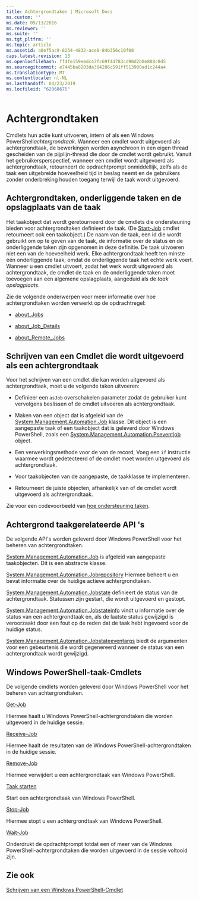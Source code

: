 ```yaml
---
title: Achtergrondtaken | Microsoft Docs
ms.custom: ''
ms.date: 09/13/2016
ms.reviewer: ''
ms.suite: ''
ms.tgt_pltfrm: ''
ms.topic: article
ms.assetid: a0ef5ac9-8254-4832-ace8-84b356c10f08
caps.latest.revision: 13
ms.openlocfilehash: ff4fe159eedc47fc69f4d783cd90d2b0e888c0d5
ms.sourcegitcommit: e7445ba8203da304286c591ff513900ad1c244a4
ms.translationtype: MT
ms.contentlocale: nl-NL
ms.lasthandoff: 04/23/2019
ms.locfileid: "62068675"
---
```

# <a name="background-jobs"></a>Achtergrondtaken

Cmdlets hun actie kunt uitvoeren, intern of als een Windows PowerShell*achtergrondtaak*. Wanneer een cmdlet wordt uitgevoerd als achtergrondtaak, de bewerkingen worden asynchroon in een eigen thread gescheiden van de pijplijn-thread die door de cmdlet wordt gebruikt. Vanuit het gebruikersperspectief, wanneer een cmdlet wordt uitgevoerd als achtergrondtaak, retourneert de opdrachtprompt onmiddellijk, zelfs als de taak een uitgebreide hoeveelheid tijd in beslag neemt en de gebruikers zonder onderbreking houden toegang terwijl de taak wordt uitgevoerd.

## <a name="background-jobs-child-jobs-and-the-job-repository"></a>Achtergrondtaken, onderliggende taken en de opslagplaats van de taak

Het taakobject dat wordt geretourneerd door de cmdlets die ondersteuning bieden voor achtergrondtaken definieert de taak. (De [Start-Job](/powershell/module/Microsoft.PowerShell.Core/Start-Job) cmdlet retourneert ook een taakobject.) De naam van de taak, een id die wordt gebruikt om op te geven van de taak, de informatie over de status en de onderliggende taken zijn opgenomen in deze definitie. De taak uitvoeren niet een van de hoeveelheid werk. Elke achtergrondtaak heeft ten minste één onderliggende taak, omdat de onderliggende taak het echte werk voert. Wanneer u een cmdlet uitvoert, zodat het werk wordt uitgevoerd als achtergrondtaak, de cmdlet de taak en de onderliggende taken moet toevoegen aan een algemene opslagplaats, aangeduid als de *taak opslagplaats*.

Zie de volgende onderwerpen voor meer informatie over hoe achtergrondtaken worden verwerkt op de opdrachtregel:

- [about_Jobs](/powershell/module/microsoft.powershell.core/about/about_jobs)

- [about_Job_Details](/powershell/module/microsoft.powershell.core/about/about_job_details)

- [about_Remote_Jobs](/powershell/module/microsoft.powershell.core/about/about_remote_jobs)

## <a name="writing-a-cmdlet-that-runs-as-a-background-job"></a>Schrijven van een Cmdlet die wordt uitgevoerd als een achtergrondtaak

Voor het schrijven van een cmdlet die kan worden uitgevoerd als achtergrondtaak, moet u de volgende taken uitvoeren:

- Definieer een `asJob` overschakelen parameter zodat de gebruiker kunt vervolgens beslissen of de cmdlet uitvoeren als achtergrondtaak.

- Maken van een object dat is afgeleid van de [System.Management.Automation.Job](/dotnet/api/System.Management.Automation.Job) klasse. Dit object is een aangepaste taak of een taakobject dat is geleverd door Windows PowerShell, zoals een [System.Management.Automation.Pseventjob](/dotnet/api/System.Management.Automation.PSEventJob) object.

- Een verwerkingsmethode voor de van de record, Voeg een `if` instructie waarmee wordt gedetecteerd of de cmdlet moet worden uitgevoerd als achtergrondtaak.

- Voor taakobjecten van de aangepaste, de taakklasse te implementeren.

- Retourneert de juiste objecten, afhankelijk van of de cmdlet wordt uitgevoerd als achtergrondtaak.

Zie voor een codevoorbeeld van [hoe ondersteuning taken](./how-to-support-jobs.md).

## <a name="background-job-related-apis"></a>Achtergrond taakgerelateerde API 's

De volgende API's worden geleverd door Windows PowerShell voor het beheren van achtergrondtaken.

[System.Management.Automation.Job](/dotnet/api/System.Management.Automation.Job) is afgeleid van aangepaste taakobjecten. Dit is een abstracte klasse.

[System.Management.Automation.Jobrepository](/dotnet/api/System.Management.Automation.JobRepository) Hiermee beheert u en bevat informatie over de huidige actieve achtergrondtaken.

[System.Management.Automation.Jobstate](/dotnet/api/System.Management.Automation.JobState) definieert de status van de achtergrondtaak. Statussen zijn gestart, die wordt uitgevoerd en gestopt.

[System.Management.Automation.Jobstateinfo](/dotnet/api/System.Management.Automation.JobStateInfo) vindt u informatie over de status van een achtergrondtaak en, als de laatste status gewijzigd is veroorzaakt door een fout op de reden dat de taak hebt ingevoerd voor de huidige status.

[System.Management.Automation.Jobstateeventargs](/dotnet/api/System.Management.Automation.JobStateEventArgs) biedt de argumenten voor een gebeurtenis die wordt gegenereerd wanneer de status van een achtergrondtaak wordt gewijzigd.

## <a name="windows-powershell-job-cmdlets"></a>Windows PowerShell-taak-Cmdlets

De volgende cmdlets worden geleverd door Windows PowerShell voor het beheren van achtergrondtaken.

[Get-Job](/powershell/module/Microsoft.PowerShell.Core/Get-Job)

Hiermee haalt u Windows PowerShell-achtergrondtaken die worden uitgevoerd in de huidige sessie.

[Receive-Job](/powershell/module/Microsoft.PowerShell.Core/Receive-Job)

Hiermee haalt de resultaten van de Windows PowerShell-achtergrondtaken in de huidige sessie.

[Remove-Job](/powershell/module/Microsoft.PowerShell.Core/Remove-Job)

Hiermee verwijdert u een achtergrondtaak van Windows PowerShell.

[Taak starten](/powershell/module/Microsoft.PowerShell.Core/Start-Job)

Start een achtergrondtaak van Windows PowerShell.

[Stop-Job](/powershell/module/Microsoft.PowerShell.Core/Stop-Job)

Hiermee stopt u een achtergrondtaak van Windows PowerShell.

[Wait-Job](/powershell/module/Microsoft.PowerShell.Core/Wait-Job)

Onderdrukt de opdrachtprompt totdat een of meer van de Windows PowerShell-achtergrondtaken die worden uitgevoerd in de sessie voltooid zijn.

## <a name="see-also"></a>Zie ook

[Schrijven van een Windows PowerShell-Cmdlet](./writing-a-windows-powershell-cmdlet.md)
